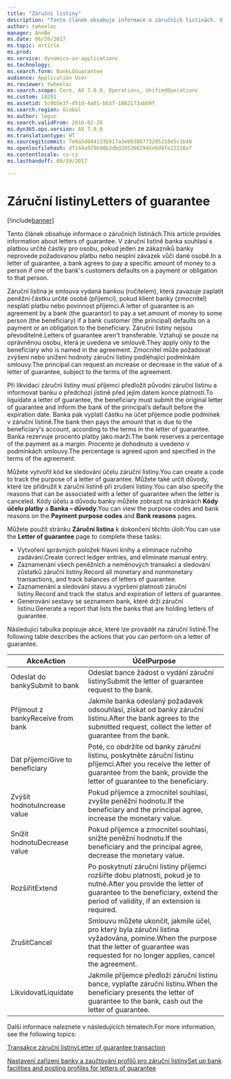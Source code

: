 ```yaml
---
title: "Záruční listiny"
description: "Tento článek obsahuje informace o záručních listinách. V záruční listině banka souhlasí s platbou určité částky pro osobu, pokud jeden ze zákazníků banky neprovede požadovanou platbu nebo nesplní závazek vůči dané osobě."
author: twheeloc
manager: AnnBe
ms.date: 06/20/2017
ms.topic: article
ms.prod: 
ms.service: dynamics-ax-applications
ms.technology: 
ms.search.form: BankLGGuarantee
audience: Application User
ms.reviewer: twheeloc
ms.search.scope: Core, AX 7.0.0, Operations, UnifiedOperations
ms.custom: 18291
ms.assetid: 5c0b5e37-d51d-4a01-bb37-1882173abb9f
ms.search.region: Global
ms.author: leguo
ms.search.validFrom: 2016-02-28
ms.dyn365.ops.version: AX 7.0.0
ms.translationtype: HT
ms.sourcegitcommit: 7e0a5d044133b917a3eb9386773205218e5c1b40
ms.openlocfilehash: d7144a979b98b3dbd2052661945e6d4fe22220a7
ms.contentlocale: cs-cz
ms.lasthandoff: 09/29/2017

---
```


# <a name="letters-of-guarantee"></a><span data-ttu-id="3fd67-104">Záruční listiny</span><span class="sxs-lookup"><span data-stu-id="3fd67-104">Letters of guarantee</span></span>

[!include[banner](../includes/banner.md)]


<span data-ttu-id="3fd67-105">Tento článek obsahuje informace o záručních listinách.</span><span class="sxs-lookup"><span data-stu-id="3fd67-105">This article provides information about letters of guarantee.</span></span> <span data-ttu-id="3fd67-106">V záruční listině banka souhlasí s platbou určité částky pro osobu, pokud jeden ze zákazníků banky neprovede požadovanou platbu nebo nesplní závazek vůči dané osobě.</span><span class="sxs-lookup"><span data-stu-id="3fd67-106">In a letter of guarantee, a bank agrees to pay a specific amount of money to a person if one of the bank's customers defaults on a payment or obligation to that person.</span></span> 

<span data-ttu-id="3fd67-107">Záruční listina je smlouva vydaná bankou (ručitelem), která zavazuje zaplatit peněžní částku určité osobě (příjemci), pokud klient banky (zmocnitel) nesplatí platbu nebo povinnost příjemci.</span><span class="sxs-lookup"><span data-stu-id="3fd67-107">A letter of guarantee is an agreement by a bank (the guarantor) to pay a set amount of money to some person (the beneficiary) if a bank customer (the principal) defaults on a payment or an obligation to the beneficiary.</span></span> <span data-ttu-id="3fd67-108">Záruční listiny nejsou převoditelné.</span><span class="sxs-lookup"><span data-stu-id="3fd67-108">Letters of guarantee aren't transferable.</span></span> <span data-ttu-id="3fd67-109">Vztahují se pouze na oprávněnou osobu, která je uvedena ve smlouvě.</span><span class="sxs-lookup"><span data-stu-id="3fd67-109">They apply only to the beneficiary who is named in the agreement.</span></span> <span data-ttu-id="3fd67-110">Zmocnitel může požadovat zvýšení nebo snížení hodnoty záruční listiny podléhající podmínkám smlouvy.</span><span class="sxs-lookup"><span data-stu-id="3fd67-110">The principal can request an increase or decrease in the value of a letter of guarantee, subject to the terms of the agreement.</span></span> 

<span data-ttu-id="3fd67-111">Při likvidaci záruční listiny musí příjemci předložit původní záruční listinu a informovat banku o předchozí jistině před jejím datem konce platnosti.</span><span class="sxs-lookup"><span data-stu-id="3fd67-111">To liquidate a letter of guarantee, the beneficiary must submit the original letter of guarantee and inform the bank of the principal’s default before the expiration date.</span></span> <span data-ttu-id="3fd67-112">Banka pak vyplatí částku na účet příjemce podle podmínek v záruční listině.</span><span class="sxs-lookup"><span data-stu-id="3fd67-112">The bank then pays the amount that is due to the beneficiary's account, according to the terms in the letter of guarantee.</span></span> <span data-ttu-id="3fd67-113">Banka rezervuje procento platby jako marži.</span><span class="sxs-lookup"><span data-stu-id="3fd67-113">The bank reserves a percentage of the payment as a margin.</span></span> <span data-ttu-id="3fd67-114">Procento je dohodnuto a uvedeno v podmínkách smlouvy.</span><span class="sxs-lookup"><span data-stu-id="3fd67-114">The percentage is agreed upon and specified in the terms of the agreement.</span></span> 

<span data-ttu-id="3fd67-115">Můžete vytvořit kód ke sledování účelu záruční listiny.</span><span class="sxs-lookup"><span data-stu-id="3fd67-115">You can create a code to track the purpose of a letter of guarantee.</span></span> <span data-ttu-id="3fd67-116">Můžete také určit důvody, které lze přidružit k záruční listině při zrušení listiny.</span><span class="sxs-lookup"><span data-stu-id="3fd67-116">You can also specify the reasons that can be associated with a letter of guarantee when the letter is canceled.</span></span> <span data-ttu-id="3fd67-117">Kódy účelu a důvodu banky můžete zobrazit na stránkách **Kódy účelu platby** a **Banka – důvody**.</span><span class="sxs-lookup"><span data-stu-id="3fd67-117">You can view the purpose codes and bank reasons on the **Payment purpose codes** and **Bank reasons** pages.</span></span> 

<span data-ttu-id="3fd67-118">Můžete použít stránku **Záruční listina** k dokončení těchto úloh:</span><span class="sxs-lookup"><span data-stu-id="3fd67-118">You can use the **Letter of guarantee** page to complete these tasks:</span></span>

-   <span data-ttu-id="3fd67-119">Vytvoření správných položek hlavní knihy a eliminace ručního zadávání.</span><span class="sxs-lookup"><span data-stu-id="3fd67-119">Create correct ledger entries, and eliminate manual entry.</span></span>
-   <span data-ttu-id="3fd67-120">Zaznamenání všech peněžních a neměnových transakcí a sledování zůstatků záruční listiny.</span><span class="sxs-lookup"><span data-stu-id="3fd67-120">Record all monetary and nonmonetary transactions, and track balances of letters of guarantee.</span></span>
-   <span data-ttu-id="3fd67-121">Zaznamenání a sledování stavu a vypršení platnosti záruční listiny.</span><span class="sxs-lookup"><span data-stu-id="3fd67-121">Record and track the status and expiration of letters of guarantee.</span></span>
-   <span data-ttu-id="3fd67-122">Generování sestavy se seznamem bank, které drží záruční listinu.</span><span class="sxs-lookup"><span data-stu-id="3fd67-122">Generate a report that lists the banks that are holding letters of guarantee.</span></span>

<span data-ttu-id="3fd67-123">Následující tabulka popisuje akce, které lze provádět na záruční listině.</span><span class="sxs-lookup"><span data-stu-id="3fd67-123">The following table describes the actions that you can perform on a letter of guarantee.</span></span>

| <span data-ttu-id="3fd67-124">Akce</span><span class="sxs-lookup"><span data-stu-id="3fd67-124">Action</span></span>              | <span data-ttu-id="3fd67-125">Účel</span><span class="sxs-lookup"><span data-stu-id="3fd67-125">Purpose</span></span>                                                                                                                   |
|---------------------|---------------------------------------------------------------------------------------------------------------------------|
| <span data-ttu-id="3fd67-126">Odeslat do banky</span><span class="sxs-lookup"><span data-stu-id="3fd67-126">Submit to bank</span></span>      | <span data-ttu-id="3fd67-127">Odeslat bance žádost o vydání záruční listiny</span><span class="sxs-lookup"><span data-stu-id="3fd67-127">Submit the letter of guarantee request to the bank.</span></span>                                                                       |
| <span data-ttu-id="3fd67-128">Přijmout z banky</span><span class="sxs-lookup"><span data-stu-id="3fd67-128">Receive from bank</span></span>   | <span data-ttu-id="3fd67-129">Jakmile banka odeslaný požadavek odsouhlasí, získat od banky záruční listinu.</span><span class="sxs-lookup"><span data-stu-id="3fd67-129">After the bank agrees to the submitted request, collect the letter of guarantee from the bank.</span></span>                            |
| <span data-ttu-id="3fd67-130">Dát příjemci</span><span class="sxs-lookup"><span data-stu-id="3fd67-130">Give to beneficiary</span></span> | <span data-ttu-id="3fd67-131">Poté, co obdržíte od banky záruční listinu, poskytněte záruční listinu příjemci.</span><span class="sxs-lookup"><span data-stu-id="3fd67-131">After you receive the letter of guarantee from the bank, provide the letter of guarantee to the beneficiary.</span></span>              |
| <span data-ttu-id="3fd67-132">Zvýšit hodnotu</span><span class="sxs-lookup"><span data-stu-id="3fd67-132">Increase value</span></span>      | <span data-ttu-id="3fd67-133">Pokud příjemce a zmocnitel souhlasí, zvyšte peněžní hodnotu.</span><span class="sxs-lookup"><span data-stu-id="3fd67-133">If the beneficiary and the principal agree, increase the monetary value.</span></span>                                                  |
| <span data-ttu-id="3fd67-134">Snížit hodnotu</span><span class="sxs-lookup"><span data-stu-id="3fd67-134">Decrease value</span></span>      | <span data-ttu-id="3fd67-135">Pokud příjemce a zmocnitel souhlasí, snižte peněžní hodnotu.</span><span class="sxs-lookup"><span data-stu-id="3fd67-135">If the beneficiary and the principal agree, decrease the monetary value.</span></span>                                                  |
| <span data-ttu-id="3fd67-136">Rozšířit</span><span class="sxs-lookup"><span data-stu-id="3fd67-136">Extend</span></span>              | <span data-ttu-id="3fd67-137">Po poskytnutí záruční listiny příjemci rozšiřte dobu platnosti, pokud je to nutné.</span><span class="sxs-lookup"><span data-stu-id="3fd67-137">After you provide the letter of guarantee to the beneficiary, extend the period of validity, if an extension is required.</span></span> |
| <span data-ttu-id="3fd67-138">Zrušit</span><span class="sxs-lookup"><span data-stu-id="3fd67-138">Cancel</span></span>              | <span data-ttu-id="3fd67-139">Smlouvu můžete ukončit, jakmile účel, pro který byla záruční listina vyžadována, pomine.</span><span class="sxs-lookup"><span data-stu-id="3fd67-139">When the purpose that the letter of guarantee was requested for no longer applies, cancel the agreement.</span></span>                  |
| <span data-ttu-id="3fd67-140">Likvidovat</span><span class="sxs-lookup"><span data-stu-id="3fd67-140">Liquidate</span></span>           | <span data-ttu-id="3fd67-141">Jakmile příjemce předloží záruční listinu bance, vyplaťte záruční listinu.</span><span class="sxs-lookup"><span data-stu-id="3fd67-141">When the beneficiary presents the letter of guarantee to the bank, cash out the letter of guarantee.</span></span>                      |


<span data-ttu-id="3fd67-142">Další informace naleznete v následujících tématech:</span><span class="sxs-lookup"><span data-stu-id="3fd67-142">For more information, see the following topics:</span></span>

[<span data-ttu-id="3fd67-143">Transakce záruční listiny</span><span class="sxs-lookup"><span data-stu-id="3fd67-143">Letter of guarantee transaction</span></span>](tasks/letter-guarantee-transaction.md)

[<span data-ttu-id="3fd67-144">Nastavení zařízení banky a zaúčtování profilů pro záruční listiny</span><span class="sxs-lookup"><span data-stu-id="3fd67-144">Set up bank facilities and posting profiles for letters of guarantee</span></span>](tasks/set-up-bank-facilities-posting-profiles.md)



